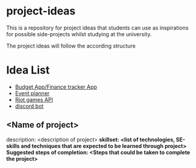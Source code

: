 # project-ideas
This is a repository for project ideas that students can use as inspirations for possible side-projects whilst studying at the university.

The project ideas will follow the according structure

# Idea List
- [Budget App/Finance tracker App](./mobile/Budget%20app/)
- [Event planner](./mobile/Campus%20Event%20Planner/)
- [Riot games API](./riotgames-API/)
- [discord bot](./server-apps/discordbot/)


## <Name of project\>
description: <description of project\> <b>
skillset: <list of technologies, SE-skills and techniques that are expected to be learned through project\> <br>
Suggested steps of completion: <Steps that could be taken to complete the project\>

